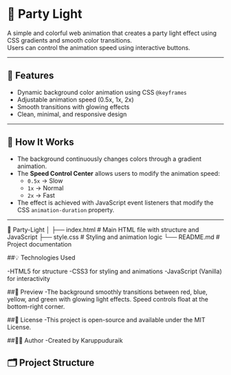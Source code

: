 # 🎉 Party Light

A simple and colorful web animation that creates a party light effect using CSS gradients and smooth color transitions.  
Users can control the animation speed using interactive buttons.

---

## 🌈 Features

- Dynamic background color animation using CSS `@keyframes`
- Adjustable animation speed (0.5x, 1x, 2x)
- Smooth transitions with glowing effects
- Clean, minimal, and responsive design

---

## 🧠 How It Works

- The background continuously changes colors through a gradient animation.
- The **Speed Control Center** allows users to modify the animation speed:
  - `0.5x` → Slow  
  - `1x` → Normal  
  - `2x` → Fast  
- The effect is achieved with JavaScript event listeners that modify the CSS `animation-duration` property.

---
📁 Party-Light
│
├── index.html # Main HTML file with structure and JavaScript
├── style.css # Styling and animation logic
└── README.md # Project documentation

##💡 Technologies Used

-HTML5 for structure
-CSS3 for styling and animations
-JavaScript (Vanilla) for interactivity

##📸 Preview
-The background smoothly transitions between red, blue, yellow, and green with glowing light effects.
Speed controls float at the bottom-right corner.

##📜 License
-This project is open-source and available under the MIT License.

##👨‍💻 Author
-Created by Karuppuduraik


## 🗂️ Project Structure

